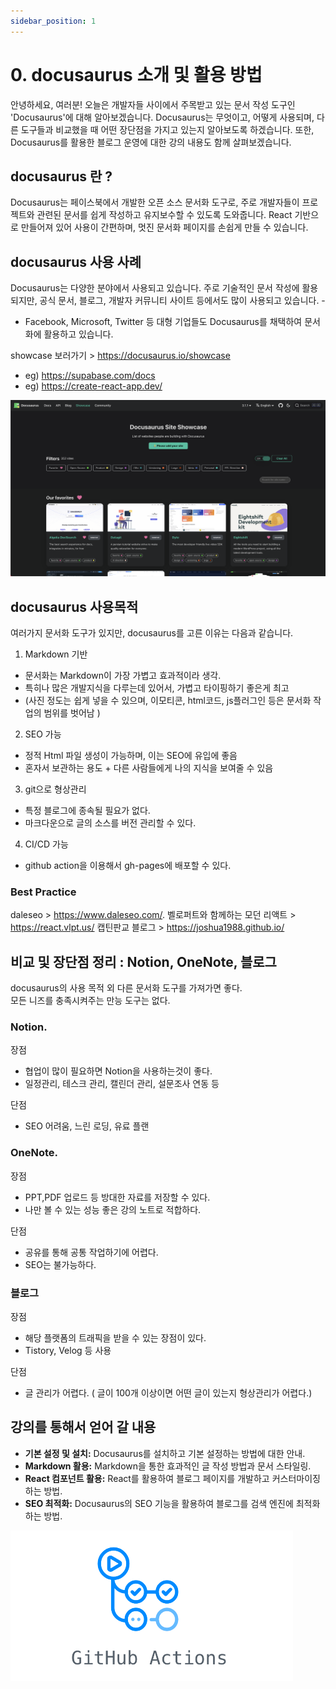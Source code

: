 ```yaml
---
sidebar_position: 1
---
```



# 0. docusaurus 소개 및 활용 방법

안녕하세요, 여러분! 오늘은 개발자들 사이에서 주목받고 있는 문서 작성 도구인 'Docusaurus'에 대해 알아보겠습니다. Docusaurus는 무엇이고, 어떻게 사용되며, 다른 도구들과 비교했을 때 어떤 장단점을 가지고 있는지 알아보도록 하겠습니다. 또한, Docusaurus를 활용한 블로그 운영에 대한 강의 내용도 함께 살펴보겠습니다.

## docusaurus 란 ? 

Docusaurus는 페이스북에서 개발한 오픈 소스 문서화 도구로, 주로 개발자들이 프로젝트와 관련된 문서를 쉽게 작성하고 유지보수할 수 있도록 도와줍니다. React 기반으로 만들어져 있어 사용이 간편하며, 멋진 문서화 페이지를 손쉽게 만들 수 있습니다.

## docusaurus 사용 사례

Docusaurus는 다양한 분야에서 사용되고 있습니다. 주로 기술적인 문서 작성에 활용되지만, 공식 문서, 블로그, 개발자 커뮤니티 사이트 등에서도 많이 사용되고 있습니다. -
- Facebook, Microsoft, Twitter 등 대형 기업들도 Docusaurus를 채택하여 문서화에 활용하고 있습니다.

showcase 보러가기 > https://docusaurus.io/showcase  
- eg) https://supabase.com/docs  
- eg) https://create-react-app.dev/ 


![Alt text](image.png)

## docusaurus 사용목적

여러가지 문서화 도구가 있지만, docusaurus를 고른 이유는 다음과 같습니다.   

1. Markdown 기반  
- 문서화는 Markdown이 가장 가볍고 효과적이라 생각.  
- 특히나 많은 개발지식을 다루는데 있어서, 가볍고 타이핑하기 좋은게 최고  
- (사진 정도는 쉽게 넣을 수 있으며, 이모티콘, html코드, js플러그인 등은 문서화 작업의 범위를 벗어남 )  

2. SEO 가능  
- 정적 Html 파일 생성이 가능하며, 이는 SEO에 유입에 좋음  
- 혼자서 보관하는 용도 + 다른 사람들에게 나의 지식을 보여줄 수 있음  

3. git으로 형상관리
- 특정 블로그에 종속될 필요가 없다.  
- 마크다운으로 글의 소스를 버전 관리할 수 있다.  

4. CI/CD 가능   
- github action을 이용해서 gh-pages에 배포할 수 있다.  

### Best Practice 

daleseo > https://www.daleseo.com/. 
벨로퍼트와 함께하는 모던 리액트 > https://react.vlpt.us/
캡틴판교 블로그 > https://joshua1988.github.io/


## 비교 및 장단점 정리 : Notion, OneNote, 블로그

docusaurus의 사용 목적 외 다른 문서화 도구를 가져가면 좋다.   
모든 니즈를 충족시켜주는 만능 도구는 없다.  

### Notion. 

장점
- 협업이 많이 필요하면 Notion을 사용하는것이 좋다.  
- 일정관리, 테스크 관리, 캘린더 관리, 설문조사 연동 등  

단점 
- SEO 어려움, 느린 로딩, 유료 플랜    


### OneNote.  

장점  
- PPT,PDF 업로드 등 방대한 자료를 저장할 수 있다.   
- 나만 볼 수 있는 성능 좋은 강의 노트로 적합하다.    

단점
  - 공유를 통해 공통 작업하기에 어렵다.  
  - SEO는 불가능하다.  

### 블로그  

장점
- 해당 플랫폼의 트래픽을 받을 수 있는 장점이 있다.   
- Tistory, Velog 등 사용  

단점  
 - 글 관리가 어렵다. ( 글이 100개 이상이면 어떤 글이 있는지 형상관리가 어렵다.)  


## 강의를 통해서 얻어 갈 내용

- **기본 설정 및 설치:** Docusaurus를 설치하고 기본 설정하는 방법에 대한 안내.
- **Markdown 활용:** Markdown을 통한 효과적인 글 작성 방법과 문서 스타일링.
- **React 컴포넌트 활용:** React를 활용하여 블로그 페이지를 개발하고 커스터마이징하는 방법.
- **SEO 최적화:** Docusaurus의 SEO 기능을 활용하여 블로그를 검색 엔진에 최적화하는 방법.

![](imge2.excalidraw.png)

